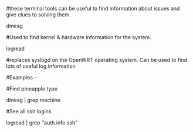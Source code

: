 #these terminal tools can be useful to find information about issues and give clues to solving them.

dmesg

#Used to find kernel & hardware information for the system.

logread 

#replaces syslogd on the OpenWRT operating system. Can be used to find lots of useful log information

#Examples -

#Find pineapple type

dmesg | grep machine

#See all ssh logins

logread | grep "auth.info ssh"
